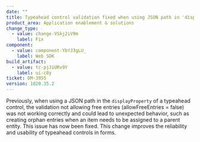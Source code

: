 ```yaml
---
date: ""
title: Typeahead control validation fixed when using JSON path in 'displayProperty'
product_area: Application enablement & solutions
change_type:
  - value: change-VSkj2iV9m
    label: Fix
component:
  - value: component-YbYJ3gLU_
    label: Web SDK
build_artifact:
  - value: tc-pjJiURv9Y
    label: ui-c8y
ticket: DM-3955
version: 1020.35.2
---
```

Previously, when using a JSON path in the `displayProperty` of a typeahead control, the validation not allowing free entries (allowFreeEntries = false) was not working correctly and could lead to unexpected behavior, such as creating orphan entries when an item needs to be assigned to a parent entity. This issue has now been fixed. This change improves the reliability and usability of typeahead controls in forms.